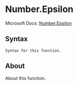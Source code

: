---
---

# Number.Epsilon

Microsoft Docs: [Number.Epsilon](https://docs.microsoft.com/en-us/powerquery-m/number-epsilon)

## Syntax

```
Syntax for this function.
```

## About

About this function.


